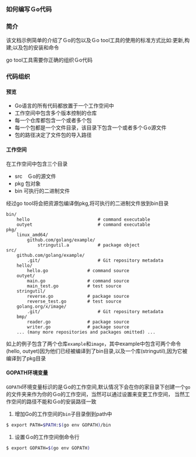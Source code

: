 ### 如何编写Ｇo代码

### 简介

该文档示例简单的介绍了Ｇo的包以及Ｇo tool工具的使用的标准方式比如:更新,构建;以及包的安装和命令

go tool工具需要你正确的组织Ｇo代码



### 代码组织

#### 预览

+ Go语言的所有代码都放置于一个工作空间中
+ 工作空间中包含多个版本控制的仓库
+ 每一个仓库都包含一个或者多个包
+ 每一个包都是一个文件目录，该目录下包含一个或者多个Ｇo源文件
+ 包的路径决定了文件包的导入路径



#### 工作空间

在工作空间中包含三个目录

+ src　Ｇo的源文件
+ pkg   包对象
+ bin 可执行的二进制文件

经过go tool将会把资源包编译倒pkg,将可执行的二进制文件放到bin目录

```
bin/
    hello                          # command executable
    outyet                         # command executable
pkg/
    linux_amd64/
        github.com/golang/example/
            stringutil.a           # package object
src/
    github.com/golang/example/
        .git/                      # Git repository metadata
	hello/
	    hello.go               # command source
	outyet/
	    main.go                # command source
	    main_test.go           # test source
	stringutil/
	    reverse.go             # package source
	    reverse_test.go        # test source
    golang.org/x/image/
        .git/                      # Git repository metadata
	bmp/
	    reader.go              # package source
	    writer.go              # package source
    ... (many more repositories and packages omitted) ...
```



如上的例子包含了两个仓库`example`和`image`，其中example中包含可两个命令(hello, outyet)因为他们已经被编译到了bin目录,以及一个库(stringutil),因为它被编译到了pkg目录



#### GOPATH环境变量

`GOPATH`环境变量标识的是Ｇo的工作空间,默认情况下会在你的家目录下创建一个`go`的文件夹来作为你的Ｇo的工作空间，当然可以通过设置来变更工作空间，
当然工作空间的路径不能和Ｇo的安装路径一致

1. 增加Go的工作空间的`bin`子目录倒到path中

```bash
$ export PATH=$PATH:$(go env GOPATH)/bin
```

1. 设置Ｇo的工作空间倒命令行
```bash
$ export GOPATH=$(go env GOPATH)
```





















